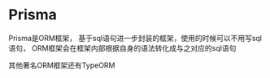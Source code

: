 # Prisma
Prisma是ORM框架， 基于sql语句进一步封装的框架，使用的时候可以不用写sql语句，
ORM框架会在框架内部根据自身的语法转化成与之对应的sql语句

其他著名ORM框架还有TypeORM